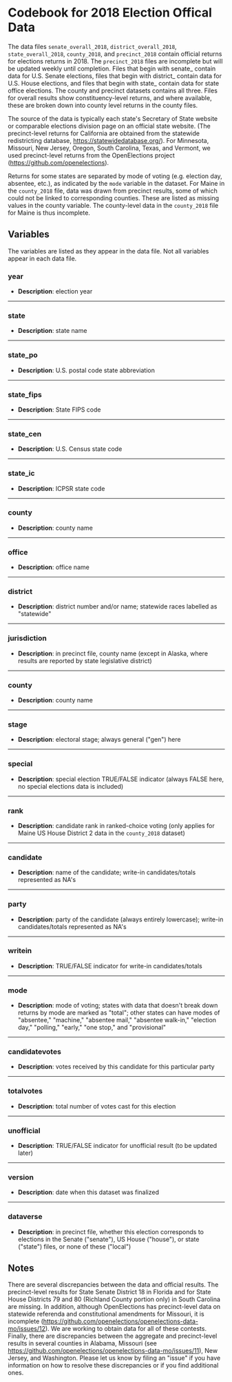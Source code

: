 # Codebook for 2018 Election Offical Data

The data files `senate_overall_2018`, `district_overall_2018`, `state_overall_2018`, `county_2018`, and `precinct_2018` contain official returns for elections returns in 2018. The `precinct_2018` files are incomplete but will be updated weekly until completion. Files that begin with senate_ contain data for U.S. Senate elections, files that begin with district_ contain data for U.S. House elections, and files that begin with state_ contain data for state office elections. The county and precinct datasets contains all three. Files for overall results show constituency-level returns, and where available, these are broken down into county level returns in the county files. 

The source of the data is typically each state's Secretary of State website or comparable elections division page on an official state website. (The precinct-level returns for California are obtained from the statewide redistricting database, https://statewidedatabase.org/). For Minnesota, Missouri, New Jersey, Oregon, South Carolina, Texas, and Vermont, we used precinct-level returns from the OpenElections project (https://github.com/openelections).

Returns for some states are separated by mode of voting (e.g. election day, absentee, etc.), as indicated by the `mode` variable in the dataset. For Maine in the `county_2018` file, data was drawn from precinct results, some of which could not be linked to corresponding counties. These are listed as missing values in the county variable. The county-level data in the `county_2018` file for Maine is thus incomplete.

## Variables
The variables are listed as they appear in the data file. Not all variables appear in each data file.

### year
- **Description**: election year    

------------------

### state
- **Description**: state name 

-----------------

### state_po
- **Description**: U.S. postal code state abbreviation

----------------

### state_fips
 - **Description**: State FIPS code

----------------

### state_cen
 - **Description**: U.S. Census state code

 ---------------
 
### state_ic
 - **Description**: ICPSR state code

-----------------

### county
 - **Description**: county name

-----------------

### office
- **Description**: office name

-----------------

### district
- **Description**: district number and/or name; statewide races labelled as "statewide"

-----------------

### jurisdiction
 - **Description**: in precinct file, county name (except in Alaska, where results are reported by state legislative district)

-----------------

### county
 - **Description**: county name

-----------------

### stage
- **Description**: electoral stage; always general ("gen") here

-----------------

### special
- **Description**: special election TRUE/FALSE indicator (always FALSE here, no special elections data is included)

-----------------

### rank
- **Description**: candidate rank in ranked-choice voting (only applies for Maine US House District 2 data in the `county_2018` dataset)

-----------------

### candidate
- **Description**: name of the candidate; write-in candidates/totals represented as NA's
 
-----------------

### party
- **Description**: party of the candidate (always entirely lowercase); write-in candidates/totals represented as NA's

-----------------

### writein
- **Description**: TRUE/FALSE indicator for write-in candidates/totals

-----------------

### mode
- **Description**: mode of voting; states with data that doesn't break down returns by mode are marked as "total"; other states can have modes of "absentee," "machine," "absentee mail," "absentee walk-in," "election day," "polling," "early," "one stop," and "provisional" 

-----------------

### candidatevotes 
- **Description**: votes received by this candidate for this particular party

----------------

### totalvotes
- **Description**: total number of votes cast for this election

----------------

### unofficial
- **Description**: TRUE/FALSE indicator for unofficial result (to be updated later)

----------------

### version  
- **Description**: date when this dataset was finalized

----------------

### dataverse  
- **Description**: in precinct file, whether this election corresponds to elections in the Senate ("senate"), US House ("house"), or state ("state") files, or none of these ("local")

## Notes

There are several discrepancies between the data and official results. The precinct-level results for State Senate District 18 in Florida and for State House Districts 79 and 80 (Richland County portion only) in South Carolina are missing. In addition, although OpenElections has precinct-level data on statewide referenda and constitutional amendments for Missouri, it is incomplete (https://github.com/openelections/openelections-data-mo/issues/12). We are working to obtain data for all of these contests. Finally, there are discrepancies between the aggregate and precinct-level results in several counties in Alabama, Missouri (see https://github.com/openelections/openelections-data-mo/issues/11), New Jersey, and Washington. Please let us know by filing an "issue" if you have information on how to resolve these discrepancies or if you find additional ones. 
